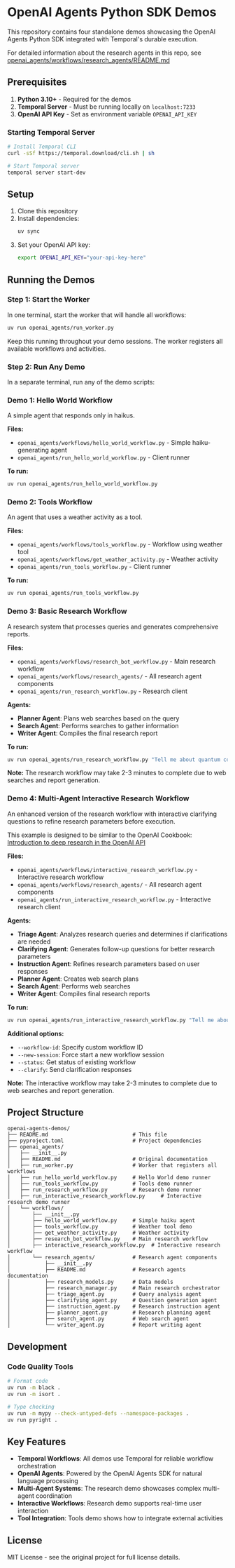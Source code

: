 # OpenAI Agents Python SDK Demos

This repository contains four standalone demos showcasing the OpenAI Agents Python SDK integrated with Temporal's durable execution.

For detailed information about the research agents in this repo, see [openai_agents/workflows/research_agents/README.md](openai_agents/workflows/research_agents/README.md)

## Prerequisites

1. **Python 3.10+** - Required for the demos
2. **Temporal Server** - Must be running locally on `localhost:7233`
3. **OpenAI API Key** - Set as environment variable `OPENAI_API_KEY`

### Starting Temporal Server

```bash
# Install Temporal CLI
curl -sSf https://temporal.download/cli.sh | sh

# Start Temporal server
temporal server start-dev
```

## Setup

1. Clone this repository
2. Install dependencies:
   ```bash
   uv sync
   ```
3. Set your OpenAI API key:
   ```bash
   export OPENAI_API_KEY="your-api-key-here"
   ```

## Running the Demos

### Step 1: Start the Worker

In one terminal, start the worker that will handle all workflows:

```bash
uv run openai_agents/run_worker.py
```

Keep this running throughout your demo sessions. The worker registers all available workflows and activities.

### Step 2: Run Any Demo

In a separate terminal, run any of the demo scripts:

### Demo 1: Hello World Workflow

A simple agent that responds only in haikus.

**Files:**
- `openai_agents/workflows/hello_world_workflow.py` - Simple haiku-generating agent
- `openai_agents/run_hello_world_workflow.py` - Client runner

**To run:**
```bash
uv run openai_agents/run_hello_world_workflow.py
```

### Demo 2: Tools Workflow

An agent that uses a weather activity as a tool.

**Files:**
- `openai_agents/workflows/tools_workflow.py` - Workflow using weather tool
- `openai_agents/workflows/get_weather_activity.py` - Weather activity
- `openai_agents/run_tools_workflow.py` - Client runner

**To run:**
```bash
uv run openai_agents/run_tools_workflow.py
```

### Demo 3: Basic Research Workflow

A research system that processes queries and generates comprehensive reports.

**Files:**
- `openai_agents/workflows/research_bot_workflow.py` - Main research workflow
- `openai_agents/workflows/research_agents/` - All research agent components
- `openai_agents/run_research_workflow.py` - Research client

**Agents:**
- **Planner Agent**: Plans web searches based on the query
- **Search Agent**: Performs searches to gather information
- **Writer Agent**: Compiles the final research report

**To run:**
```bash
uv run openai_agents/run_research_workflow.py "Tell me about quantum computing"
```

**Note:** The research workflow may take 2-3 minutes to complete due to web searches and report generation.

### Demo 4: Multi-Agent Interactive Research Workflow

An enhanced version of the research workflow with interactive clarifying questions to refine research parameters before execution.

This example is designed to be similar to the OpenAI Cookbook: [Introduction to deep research in the OpenAI API](https://cookbook.openai.com/examples/deep_research_api/introduction_to_deep_research_api)

**Files:**
- `openai_agents/workflows/interactive_research_workflow.py` - Interactive research workflow
- `openai_agents/workflows/research_agents/` - All research agent components
- `openai_agents/run_interactive_research_workflow.py` - Interactive research client

**Agents:**
- **Triage Agent**: Analyzes research queries and determines if clarifications are needed
- **Clarifying Agent**: Generates follow-up questions for better research parameters
- **Instruction Agent**: Refines research parameters based on user responses
- **Planner Agent**: Creates web search plans
- **Search Agent**: Performs web searches
- **Writer Agent**: Compiles final research reports

**To run:**
```bash
uv run openai_agents/run_interactive_research_workflow.py "Tell me about quantum computing"
```

**Additional options:**
- `--workflow-id`: Specify custom workflow ID
- `--new-session`: Force start a new workflow session
- `--status`: Get status of existing workflow
- `--clarify`: Send clarification responses

**Note:** The interactive workflow may take 2-3 minutes to complete due to web searches and report generation.

## Project Structure

```
openai-agents-demos/
├── README.md                           # This file
├── pyproject.toml                      # Project dependencies
├── openai_agents/
│   ├── __init__.py
│   ├── README.md                       # Original documentation
│   ├── run_worker.py                   # Worker that registers all workflows
│   ├── run_hello_world_workflow.py     # Hello World demo runner
│   ├── run_tools_workflow.py           # Tools demo runner
│   ├── run_research_workflow.py        # Research demo runner
│   ├── run_interactive_research_workflow.py     # Interactive research demo runner
│   └── workflows/
│       ├── __init__.py
│       ├── hello_world_workflow.py     # Simple haiku agent
│       ├── tools_workflow.py           # Weather tool demo
│       ├── get_weather_activity.py     # Weather activity
│       ├── research_bot_workflow.py    # Main research workflow
│       ├── interactive_research_workflow.py  # Interactive research workflow
│       └── research_agents/            # Research agent components
│           ├── __init__.py
│           ├── README.md               # Research agents documentation
│           ├── research_models.py      # Data models
│           ├── research_manager.py     # Main research orchestrator
│           ├── triage_agent.py         # Query analysis agent
│           ├── clarifying_agent.py     # Question generation agent
│           ├── instruction_agent.py    # Research instruction agent
│           ├── planner_agent.py        # Research planning agent
│           ├── search_agent.py         # Web search agent
│           └── writer_agent.py         # Report writing agent
```

## Development

### Code Quality Tools

```bash
# Format code
uv run -m black .
uv run -m isort .

# Type checking
uv run -m mypy --check-untyped-defs --namespace-packages .
uv run pyright .
```

## Key Features

- **Temporal Workflows**: All demos use Temporal for reliable workflow orchestration
- **OpenAI Agents**: Powered by the OpenAI Agents SDK for natural language processing
- **Multi-Agent Systems**: The research demo showcases complex multi-agent coordination
- **Interactive Workflows**: Research demo supports real-time user interaction
- **Tool Integration**: Tools demo shows how to integrate external activities

## License

MIT License - see the original project for full license details.